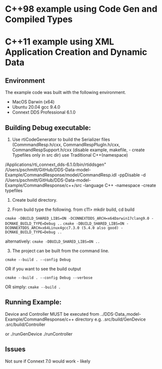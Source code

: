 # C++98 example using Code Gen and Compiled Types
# C++11 example using XML Application Creation and Dynamic Data

## Environment
The example code was built with the following environment.

* MacOS Darwin (x64)
* Ubuntu 20.04 gcc 9.4.0
* Connext DDS Professional 6.1.0 

## Building Debug executable:
1. Use rtiCodeGenerator to build the Serializer files (CommmandResp.h/cxx, CommandRespPlugIn.h/cxx, CommandRespSupport.h/cxx (disable example, makefile, - create Typefiles only in src dir) use Traditional C++(namespace)

/Applications/rti_connext_dds-6.1.0/bin/rtiddsgen" /Users/pschmitt/GitHub/DDS-Data-model-Example/CommandResponse/model/CommandResp.idl -ppDisable -d /Users/pschmitt/GitHub/DDS-Data-model-Example/CommandResponse/c++/src -language C++ -namespace -create typefiles

1. Create build directory. 

2. From build type the following.
from c11> mkdir build, cd build

`cmake -DBUILD_SHARED_LIBS=ON -DCONNEXTDDS_ARCH=x64Darwin17clang9.0 -DCMAKE_BUILD_TYPE=Debug ..`
`cmake -DBUILD_SHARED_LIBS=ON -DCONNEXTDDS_ARCH=x64Linux4gcc7.3.0 (5.4.0 also good) -DCMAKE_BUILD_TYPE=Debug ..`

alternatively:
`cmake -DBUILD_SHARED_LIBS=ON ..`


3. The project can be built from the command line.

`cmake --build . --config Debug`

OR if you want to see the build output

`cmake --build . --config Debug --verbose`

OR simply:
`cmake --build .`


## Running Example:
Device and Controller MUST be executed from ../DDS-Data_model-Example/CommandResponse/c++ directory
e.g. .src/build/GenDevice  .src/build/Controller

or ./runGenDevice
   ./runController

## Issues

Not sure if Connext 7.0 would work - likely
